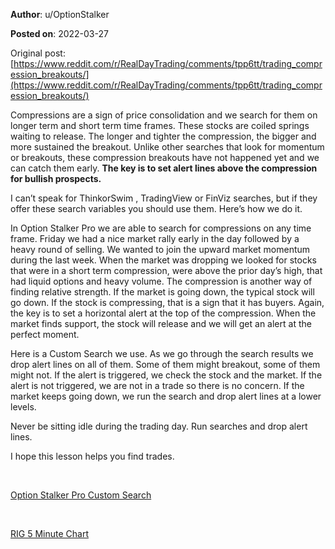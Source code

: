 **Author**: u/OptionStalker

**Posted on**: 2022-03-27

Original post: [https://www.reddit.com/r/RealDayTrading/comments/tpp6tt/trading_compression_breakouts/](https://www.reddit.com/r/RealDayTrading/comments/tpp6tt/trading_compression_breakouts/)

  

Compressions are a sign of price consolidation and we search for them on longer term and short term time frames. These stocks are coiled springs waiting to release. The longer and tighter the compression, the bigger and more sustained the breakout. Unlike other searches that look for momentum or breakouts, these compression breakouts have not happened yet and we can catch them early. **The key is to set alert lines above the compression for bullish prospects.**

I can’t speak for ThinkorSwim , TradingView or FinViz searches, but if they offer these search variables you should use them. Here’s how we do it. 

In Option Stalker Pro we are able to search for compressions on any time frame. Friday we had a nice market rally early in the day followed by a heavy round of selling. We wanted to join the upward market momentum during the last week. When the market was dropping we looked for stocks that were in a short term compression, were above the prior day’s high, that had liquid options and heavy volume.  The compression is another way of finding relative strength. If the market is going down, the typical stock will go down. If the stock is compressing, that is a sign that it has buyers. Again, the key is to set a horizontal alert at the top of the compression. When the market finds support, the stock will release and we will get an alert at the perfect moment. 

Here is a Custom Search we use. As we go through the search results we drop alert lines on all of them. Some of them might breakout, some of them might not. If the alert is triggered, we check the stock and the market. If the alert is not triggered, we are not in a trade so there is no concern. If the market keeps going down, we run the search and drop alert lines at a lower levels.  

Never be sitting idle during the trading day. Run searches and drop alert lines.

I hope this lesson helps you find trades.

&#x200B;

[Option Stalker Pro Custom Search](<img src="cache/images/1d1a07822741ec8c217b699a18b76811.png" alt="Reddit Image">)

&#x200B;

[RIG 5 Minute Chart](<img src="cache/images/4047a5dc0e67ba5b8aa9dbdd1c3d6e68.png" alt="Reddit Image">)